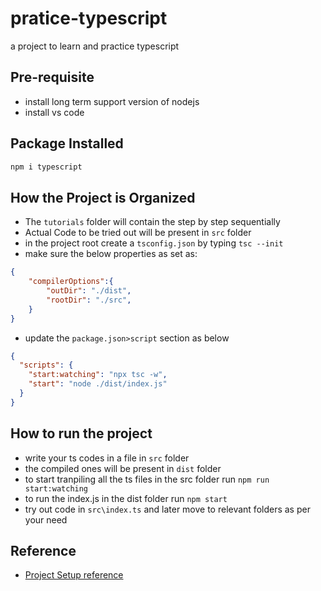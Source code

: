 # pratice-typescript
a project to learn and practice typescript

## Pre-requisite
- install long term support version of nodejs
- install vs code 
  
## Package Installed
```sh
npm i typescript
```

## How the Project is Organized
- The `tutorials` folder will contain the step by step sequentially
- Actual Code to be tried out will be present in `src` folder 
- in the project root create a `tsconfig.json` by typing `tsc --init`
- make sure the below properties as set as:
```json
{
    "compilerOptions":{
        "outDir": "./dist",
        "rootDir": "./src",
    }
}
```
- update the `package.json>script` section as below
```json
{
  "scripts": {
    "start:watching": "npx tsc -w",
    "start": "node ./dist/index.js"
  }
}
```

## How to run the project
- write your ts codes in a file in `src` folder
- the compiled ones will be present in `dist` folder
- to start tranpiling all the ts files in the src folder run `npm run start:watching`
- to run the index.js in the dist folder run `npm start`
- try out code in `src\index.ts` and later move to relevant folders as per your need

## Reference
- [Project Setup reference](https://www.youtube.com/watch?v=gp5H0Vw39yw&list=PLU5QVLLpcQufmx8R2tfcL-Te2HEzfASZp&index=20) 
